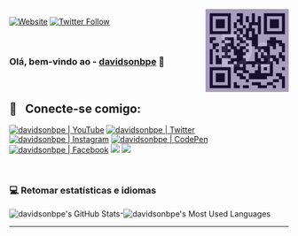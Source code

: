 <img src="https://raw.githubusercontent.com/davidsonbpe/davidsonbpe/main/DS.jpg" min-width="150px" max-width="150px" width="150px" align="right" alt="Coffee">

[![Website](https://img.shields.io/website?label=davidsonbpe.github.io&style=for-the-badge&url=https://davidsonbpe.github.io/)](https://davidsonbpe.github.io/)
[![Twitter Follow](https://img.shields.io/twitter/follow/davidsonbpe?color=1DA1F2&logo=Twitter&style=for-the-badge)](https://twitter.com/intent/follow?original_referer=https%3A%2F%2Fgithub.com%2Fdavidsonbpe&screen_name=davidsonbpe)


<br />


### Olá, bem-vindo ao - [davidsonbpe][website] 👋

<br />

## :email: &nbsp; Conecte-se comigo:

[<img height="30" src="https://img.shields.io/badge/YouTube-FF0000?style=for-the-badge&logo=youtube&logoColor=white" alt="davidsonbpe | YouTube" />][youtube]
[<img height="30" src="https://img.shields.io/badge/Twitter-1DA1F2?style=for-the-badge&logo=twitter&logoColor=white" alt="davidsonbpe | Twitter" />][twitter]
[<img height="30" src="https://img.shields.io/badge/Instagram-E4405F?style=for-the-badge&logo=instagram&logoColor=white" alt="davidsonbpe | Instagram" />][instagram]
[<img height="30" src="https://img.shields.io/badge/CodePen-003333?style=for-the-badge&logo=CodePen&logoColor=white" alt="davidsonbpe | CodePen" />][CodePen]
[<img height="30" src="https://img.shields.io/badge/Facebook-1877F2?style=for-the-badge&logo=facebook&logoColor=white" alt="davidsonbpe | Facebook" />][facebook]
<a href="mailto:decomrradio@outlook.com" alt="Email">
<img height="30" src="https://img.shields.io/badge/Email-D14836?style=for-the-badge&logo=Minutemailer&logoColor=white" /></a>
<a href="https://br.pinterest.com/davidsonbpe/" alt="Pinterest">
<img height="30" src="https://img.shields.io/badge/Pinterest-FF0000?style=for-the-badge&logo=Pinterest&logoColor=white" /></a>

<br />

### 💻 Retomar estatísticas e idiomas

<img align="center" alt="davidsonbpe's GitHub Stats" src="https://github-readme-stats.vercel.app/api?username=davidsonbpe&show_icons=true&hide_border=true" />-<img align="center" alt="davidsonbpe's Most Used Languages" src="https://github-readme-stats.vercel.app/api/top-langs/?username=davidsonbpe&layout=compact&theme=gotham" />

---


<br />
<br />
<br />

[website]: https://davidsonbpe.github.io/
[twitter]: https://twitter.com/davidsonbpe
[youtube]: https://www.youtube.com/channel/UCHqvw9v2Fp6o006lUskoigg/
[instagram]: https://www.instagram.com/davidsonbpe/
[facebook]: https://www.facebook.com/decomrradio/
[CodePen]: https://codepen.io/davidsonbpe/
